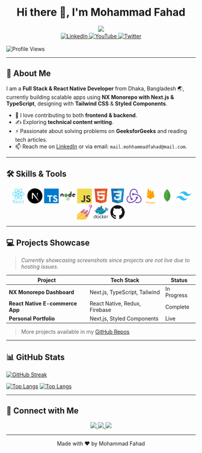 <div align="center">
  <h1>Hi there 👋, I'm Mohammad Fahad</h1>
  <img src="https://media.giphy.com/media/M9gbBd9nbDrOTu1Mqx/giphy.gif" width="120"/>
</div>

<div align="center">
  <a href="https://www.linkedin.com/in/mohammad--fahad">
    <img src="https://img.shields.io/badge/LinkedIn-blue?style=for-the-badge&logo=linkedin&logoColor=white" alt="LinkedIn"/>
  </a>
  <a href="https://www.youtube.com/channel/UCVavh_xp83uNPhLUzhJLWuQ">
    <img src="https://img.shields.io/badge/YouTube-red?style=for-the-badge&logo=youtube&logoColor=white" alt="YouTube"/>
  </a>
  <a href="https://twitter.com/Mohamma52324377">
    <img src="https://img.shields.io/badge/Twitter-blue?style=for-the-badge&logo=twitter&logoColor=white" alt="Twitter"/>
  </a>
</div>

<br>

<img src="https://komarev.com/ghpvc/?username=mohammad-fahad&style=flat-square&color=blue" alt="Profile Views" />

---

## 🚀 About Me
I am a **Full Stack & React Native Developer** from Dhaka, Bangladesh 🌏, currently building scalable apps using **NX Monorepo with Next.js & TypeScript**, designing with **Tailwind CSS** & **Styled Components**.  

- 🌱 I love contributing to both **frontend & backend**.  
- ✍️ Exploring **technical content writing**.  
- ⚡ Passionate about solving problems on **GeeksforGeeks** and reading tech articles.  
- 📫 Reach me on [LinkedIn](https://www.linkedin.com/in/mohammad--fahad) or via email: `mail.mohhammadfahad@mail.com`.  

---

## 🛠️ Skills & Tools

<div align="center">
  <img src="https://github.com/devicons/devicon/blob/master/icons/react/react-original-wordmark.svg" title="React" alt="React" width="40" height="40"/>
  <img src="https://github.com/devicons/devicon/blob/master/icons/nextjs/nextjs-original.svg" title="Next.js" alt="Next.js" width="40" height="40"/>
  <img src="https://github.com/devicons/devicon/blob/master/icons/typescript/typescript-original.svg" title="TypeScript" alt="TypeScript" width="40" height="40"/>
  <img src="https://github.com/devicons/devicon/blob/master/icons/nodejs/nodejs-original-wordmark.svg" title="Node.js" alt="Node.js" width="40" height="40"/>
  <img src="https://github.com/devicons/devicon/blob/master/icons/javascript/javascript-original.svg" title="JavaScript" alt="JavaScript" width="40" height="40"/>
  <img src="https://github.com/devicons/devicon/blob/master/icons/html5/html5-original.svg" title="HTML5" alt="HTML5" width="40" height="40"/>
  <img src="https://github.com/devicons/devicon/blob/master/icons/css3/css3-original.svg" title="CSS3" alt="CSS3" width="40" height="40"/>
  <img src="https://github.com/devicons/devicon/blob/master/icons/redux/redux-original.svg" title="Redux" alt="Redux" width="40" height="40"/>
  <img src="https://github.com/devicons/devicon/blob/master/icons/firebase/firebase-plain-wordmark.svg" title="Firebase" alt="Firebase" width="40" height="40"/>
  <img src="https://github.com/devicons/devicon/blob/master/icons/mongodb/mongodb-original.svg" title="MongoDB" alt="MongoDB" width="40" height="40"/>
  <img src="https://github.com/devicons/devicon/blob/master/icons/tailwindcss/tailwindcss-plain.svg" title="TailwindCSS" alt="TailwindCSS" width="40" height="40"/>
  <img src="https://github.com/devicons/devicon/blob/master/icons/styledcomponents/styledcomponents-original.svg" title="Styled Components" alt="Styled Components" width="40" height="40"/>
  <img src="https://github.com/devicons/devicon/blob/master/icons/docker/docker-original-wordmark.svg" title="Docker" alt="Docker" width="40" height="40"/>
  <img src="https://github.com/devicons/devicon/blob/master/icons/github/github-original.svg" title="GitHub" alt="GitHub" width="40" height="40"/>
</div>

---

## 💻 Projects Showcase

> _Currently showcasing screenshots since projects are not live due to hosting issues._

| Project | Tech Stack | Status |
|---------|-----------|--------|
| **NX Monorepo Dashboard** | Next.js, TypeScript, Tailwind | In Progress |
| **React Native E-commerce App** | React Native, Redux, Firebase | Complete |
| **Personal Portfolio** | Next.js, Styled Components | Live |

> More projects available in my [GitHub Repos](https://github.com/mohammad-fahad)

---

## 📊 GitHub Stats


 [![GitHub Streak](https://streak-stats.demolab.com/?user=mohammad-fahad)](https://git.io/streak-stats)

[![Top Langs](https://github-readme-stats.vercel.app/api/top-langs/?username=mohammad-fahad)](https://github.com/anuraghazra/github-readme-stats)
[![Top Langs](https://github-readme-stats.vercel.app/api/top-langs/?username=mohammad-fahad&layout=compact&theme=vision-friendly-dark)](https://github.com/anuraghazra/github-readme-stats)


---

## 🌟 Connect with Me
<div align="center">
  <a href="https://www.linkedin.com/in/mohammad--fahad">
    <img src="https://img.shields.io/badge/LinkedIn-Connect-blue?style=for-the-badge&logo=linkedin&logoColor=white"/>
  </a>
  <a href="https://twitter.com/Mohamma52324377">
    <img src="https://img.shields.io/badge/Twitter-Follow-blue?style=for-the-badge&logo=twitter&logoColor=white"/>
  </a>
  <a href="https://www.youtube.com/channel/UCVavh_xp83uNPhLUzhJLWuQ">
    <img src="https://img.shields.io/badge/YouTube-Subscribe-red?style=for-the-badge&logo=youtube&logoColor=white"/>
  </a>
</div>

---

<p align="center">
  Made with ❤️ by Mohammad Fahad
</p>
